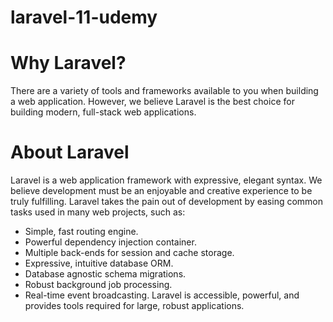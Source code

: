 # laravel-11-udemy
# Why Laravel?
There are a variety of tools and frameworks available to you when building a web application. However, we believe Laravel is the best choice for building modern, full-stack web applications.
# About Laravel
Laravel is a web application framework with expressive, elegant syntax. We believe development must be an enjoyable and creative experience to be truly fulfilling. Laravel takes the pain out of development by easing common tasks used in many web projects, such as:

- Simple, fast routing engine.
- Powerful dependency injection container.
- Multiple back-ends for session and cache storage.
- Expressive, intuitive database ORM.
- Database agnostic schema migrations.
- Robust background job processing.
- Real-time event broadcasting.
Laravel is accessible, powerful, and provides tools required for large, robust applications.
